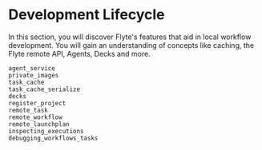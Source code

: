 # Development Lifecycle

In this section, you will discover Flyte's features that aid in local workflow development.
You will gain an understanding of concepts like caching, the Flyte remote API, Agents, Decks and more.

```{auto-examples-toc}
agent_service
private_images
task_cache
task_cache_serialize
decks
register_project
remote_task
remote_workflow
remote_launchplan
inspecting_executions
debugging_workflows_tasks
```
